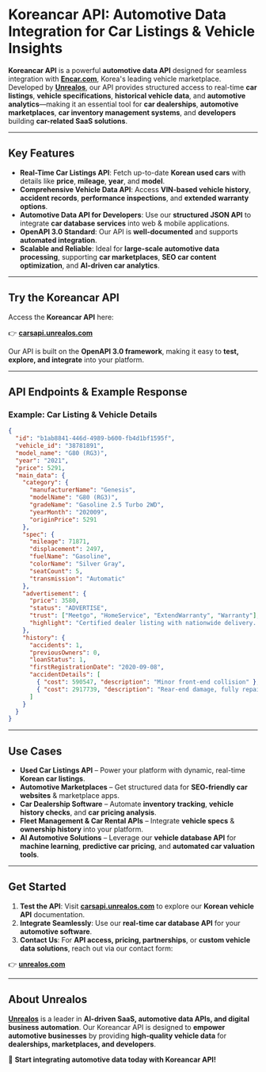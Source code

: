 # Koreancar API: Automotive Data Integration for Car Listings & Vehicle Insights

**Koreancar API** is a powerful **automotive data API** designed for seamless integration with **[Encar.com](https://www.encar.com)**, Korea's leading vehicle marketplace. Developed by **[Unrealos](https://unrealos.com)**, our API provides structured access to real-time **car listings**, **vehicle specifications**, **historical vehicle data**, and **automotive analytics**—making it an essential tool for **car dealerships**, **automotive marketplaces**, **car inventory management systems**, and **developers** building **car-related SaaS solutions**.

---

## Key Features

- **Real-Time Car Listings API**: Fetch up-to-date **Korean used cars** with details like **price**, **mileage**, **year**, and **model**.
- **Comprehensive Vehicle Data API**: Access **VIN-based vehicle history**, **accident records**, **performance inspections**, and **extended warranty options**.
- **Automotive Data API for Developers**: Use our **structured JSON API** to integrate **car database services** into web & mobile applications.
- **OpenAPI 3.0 Standard**: Our API is **well-documented** and supports **automated integration**.
- **Scalable and Reliable**: Ideal for **large-scale automotive data processing**, supporting **car marketplaces**, **SEO car content optimization**, and **AI-driven car analytics**.

---

## Try the Koreancar API

Access the **Koreancar API** here:

👉 **[carsapi.unrealos.com](https://carsapi.unrealos.com/)**

Our API is built on the **OpenAPI 3.0 framework**, making it easy to **test, explore, and integrate** into your platform.

---

## API Endpoints & Example Response

### **Example: Car Listing & Vehicle Details**

```json
{
  "id": "b1ab8841-446d-4989-b600-fb4d1bf1595f",
  "vehicle_id": "38781891",
  "model_name": "G80 (RG3)",
  "year": "2021",
  "price": 5291,
  "main_data": {
    "category": {
      "manufacturerName": "Genesis",
      "modelName": "G80 (RG3)",
      "gradeName": "Gasoline 2.5 Turbo 2WD",
      "yearMonth": "202009",
      "originPrice": 5291
    },
    "spec": {
      "mileage": 71871,
      "displacement": 2497,
      "fuelName": "Gasoline",
      "colorName": "Silver Gray",
      "seatCount": 5,
      "transmission": "Automatic"
    },
    "advertisement": {
      "price": 3580,
      "status": "ADVERTISE",
      "trust": ["Meetgo", "HomeService", "ExtendWarranty", "Warranty"],
      "highlight": "Certified dealer listing with nationwide delivery. Accident-free, rare matte color."
    },
    "history": {
      "accidents": 1,
      "previousOwners": 0,
      "loanStatus": 1,
      "firstRegistrationDate": "2020-09-08",
      "accidentDetails": [
        { "cost": 590547, "description": "Minor front-end collision" },
        { "cost": 2917739, "description": "Rear-end damage, fully repaired" }
      ]
    }
  }
}
```

---

## Use Cases

- **Used Car Listings API** – Power your platform with dynamic, real-time **Korean car listings**.
- **Automotive Marketplaces** – Get structured data for **SEO-friendly car websites** & marketplace apps.
- **Car Dealership Software** – Automate **inventory tracking**, **vehicle history checks**, and **car pricing analysis**.
- **Fleet Management & Car Rental APIs** – Integrate **vehicle specs** & **ownership history** into your platform.
- **AI Automotive Solutions** – Leverage our **vehicle database API** for **machine learning**, **predictive car pricing**, and **automated car valuation tools**.

---

## Get Started

1. **Test the API**: Visit **[carsapi.unrealos.com](https://carsapi.unrealos.com/)** to explore our **Korean vehicle API** documentation.
2. **Integrate Seamlessly**: Use our **real-time car database API** for your **automotive software**.
3. **Contact Us**: For **API access, pricing, partnerships**, or **custom vehicle data solutions**, reach out via our contact form:

👉 **[unrealos.com](https://unrealos.com/)**

---

## About Unrealos

**[Unrealos](https://unrealos.com)** is a leader in **AI-driven SaaS, automotive data APIs, and digital business automation**. Our Koreancar API is designed to **empower automotive businesses** by providing **high-quality vehicle data** for **dealerships, marketplaces, and developers**.

🚀 **Start integrating automotive data today with Koreancar API!**